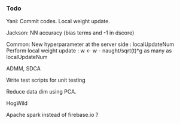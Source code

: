 
### Todo

Yani: Commit codes. Local weight update. 

Jackson: NN accuracy (bias terms and -1 in dscore)

Common: 
New hyperparameter at the server side : localUpdateNum
Perform local weight update : w <- w - naught/sqrt(t)*g as many as localUpdateNum


ADMM, SDCA

Write test scripts for unit testing

Reduce data dim using PCA.


HogWild

Apache spark instead of firebase.io ?



